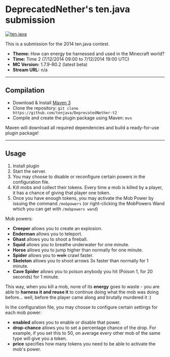 DeprecatedNether's ten.java submission
==============================

[![ten.java](https://cdn.mediacru.sh/hu4CJqRD7AiB.svg)](https://tenjava.com/)

This is a submission for the 2014 ten.java contest.

- __Theme:__ How can energy be harnessed and used in the Minecraft world?
- __Time:__ Time 2 (7/12/2014 09:00 to 7/12/2014 19:00 UTC)
- __MC Version:__ 1.7.9-R0.2 (latest beta)
- __Stream URL:__ n/a

---------------------------------------

Compilation
-----------

- Download & Install [Maven 3](http://maven.apache.org/download.html)
- Clone the repository: `git clone https://github.com/tenjava/DeprecatedNether-t2`
- Compile and create the plugin package using Maven: `mvn`

Maven will download all required dependencies and build a ready-for-use plugin package!

---------------------------------------

Usage
-----

1. Install plugin
2. Start the server.
3. You may choose to disable or reconfigure certain powers in the configuration file.
4. Kill mobs and collect their tokens. Every time a mob is killed by a player, it has a chance of giving that player one token.
5. Once you have enough tokens, you may activate the Mob Power by issuing the command `/mobpowers` (or right-clicking the MobPowers Wand which you can get with `/mobpowers wand`)

Mob powers:
* **Creeper** allows you to create an explosion.
* **Enderman** allows you to teleport.
* **Ghast** allows you to shoot a fireball.
* **Squid** allows you to breathe underwater for one minute.
* **Horse** allows you to jump higher than normally for one minute.
* **Spider** allows you to ~~walk~~ crawl faster.
* **Skeleton** allows you to shoot arrows 3x faster than normally for 1 minute.
* **Cave Spider** allows you to poison anybody you hit (Poison 1, for 20 seconds) for 1 minute.

This way, when you kill a mob, none of its **energy** goes to waste - you are able to **harness it and reuse it** to continue doing what the mob was doing before... well, before the player came along and brutally murdered it :)

In the configuration file, you may choose to configure certain settings for each mob power:
* **enabled** allows you to enable or disable that power.
* **drop-chance** allows you to set a percentage chance of the drop. For example, if you set this to 50, on average every other mob of the same type will give you a token.
* **price** specifies how many tokens you need to be able to activate the mob's power.

